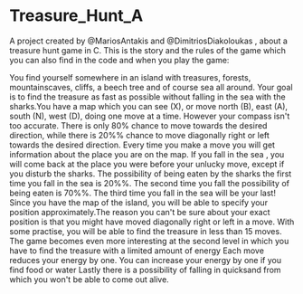 # Treasure_Hunt_A
A project created by @MariosAntakis and @DimitriosDiakoloukas , about a treasure hunt game in C.
This is the story and the rules of the game which you can also find in the code and when you play the game:

You find yourself somewhere in an island with treasures, forests, mountainscaves, cliffs, a beech tree and of course sea all around.
Your goal is to find the treasure as fast as possible without falling in the sea with the sharks.You have a map which you can see (X), or move north (B),
east (A), south (N), west (D), doing one move at a time.
    However your compass  isn't too accurate. There is only
    80% chance to move towards the desired direction, while
    there is 20%% chance to move diagonally right or left towards
    the desired direction. Every time you make a move you will
    get information about the place you are on the map.
    If you fall in the sea , you will come back at the place you
    were before your unlucky move, except if you disturb the sharks.
    The possibility of being eaten by the sharks the first time 
    you fall in the sea is 20%%. The second time you fall
    the possibility of being eaten is 70%%. The third time
    you fall in the sea will be your last!
    Since you have the map of the island, you will be able to
    specify your position approximately.The reason you can't 
    be sure about your exact position is that you might have
    moved diagonally right or left in a move. With some practise,
    you will be able to find the treasure in less than 15 moves.
    The game becomes even more interesting at the second level in which 
    you have to find the treasure with a limited amount of energy
    Each move reduces your energy by one.
    You can increase your energy by one if you find food or water
    Lastly there is a possibility of falling in quicksand from which
    you won't be able to come out alive.
